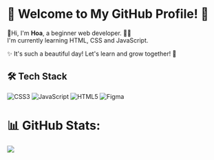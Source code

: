 # 🌟 Welcome to My GitHub Profile! 🌟  

 🍊Hi, I'm **Hoa**, a beginner web developer.  🎨🌵 <br>
I'm currently learning HTML, CSS and JavaScript.

✨ It's such a beautiful day! Let's learn and grow together!  🚀

## 🛠️ Tech Stack
![CSS3](https://img.shields.io/badge/css3-%231572B6.svg?style=for-the-badge&logo=css3&logoColor=white) ![JavaScript](https://img.shields.io/badge/javascript-%23323330.svg?style=for-the-badge&logo=javascript&logoColor=%23F7DF1E) ![HTML5](https://img.shields.io/badge/html5-%23E34F26.svg?style=for-the-badge&logo=html5&logoColor=white) ![Figma](https://img.shields.io/badge/figma-%23F24E1E.svg?style=for-the-badge&logo=figma&logoColor=white)

# 📊 GitHub Stats:
![](https://github-readme-stats.vercel.app/api?username=Hoa28686&theme=default&hide_border=false&include_all_commits=false&count_private=false)<br/>
